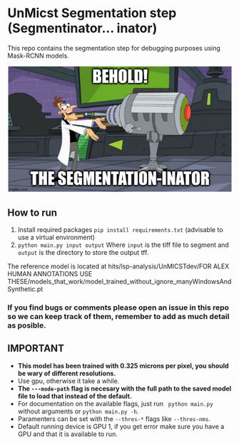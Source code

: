 # UnMicst Segmentation step (Segmentinator... inator)
This repo contains the segmentation step for debugging purposes using Mask-RCNN models.

<p align="center">
<img src="https://github.com/labsyspharm/beta-segmentinator/blob/master/image.png?raw=true" />
</p>

## How to run
1. Install required packages ```pip install requirements.txt``` (advisable to use a virtual environment)
2. ```python main.py input output``` Where ```input``` is the tiff file to segment and ```output``` is the directory to store the output tff.

The reference model is located at hits/lsp-analysis/UnMICSTdev/FOR ALEX HUMAN ANNOTATIONS USE THESE/models_that_work/model_trained_without_ignore_manyWindowsAndSynthetic.pt

### If you find bugs or comments please open an issue in this repo so we can keep track of them, remember to add as much detail as posible.

## IMPORTANT
- **This model has been trained with 0.325 microns per pixel, you should be wary of different resolutions.**
- Use gpu, otherwise it take a while.
- **The ```---mode-path``` flag is necesary with the full path to the saved model file to load that instead of the default.**
- For documentation on the available flags, just run ``` python main.py``` without arguments or ```python main.py -h```.
- Paramenters can be set with the ```--thres-*``` flags like ```--thres-nms```.
- Default running device is GPU 1, if you get error make sure you have a GPU and that it is available to run.
